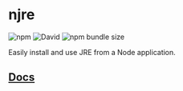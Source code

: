 # njre
![npm](https://img.shields.io/npm/v/njre.svg) ![David](https://img.shields.io/david/raftario/njre.svg) ![npm bundle size](https://img.shields.io/bundlephobia/minzip/njre.svg)

Easily install and use JRE from a Node application.

## [Docs](DOCS.md)
